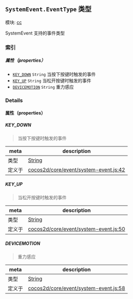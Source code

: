 ## `SystemEvent.EventType` 类型



模块: [cc](../modules/cc.md)


SystemEvent 支持的事件类型



### 索引

##### 属性（properties）

  - [`KEY_DOWN`](#keydown) `String` 当按下按键时触发的事件
  - [`KEY_UP`](#keyup) `String` 当松开按键时触发的事件
  - [`DEVICEMOTION`](#devicemotion) `String` 重力感应





### Details


#### 属性（properties）


##### KEY_DOWN

> 当按下按键时触发的事件

| meta | description |
|------|-------------|
| 类型 | <a href="https://developer.mozilla.org/en/JavaScript/Reference/Global_Objects/String" class="crosslink external" target="_blank">String</a> |
| 定义于 | [cocos2d/core/event/system-event.js:42](https://github.com/cocos-creator/engine/blob/9b7a7dc11ce49f0fdca3c34df5ab59604060c0a4/cocos2d/core/event/system-event.js#L42) |



##### KEY_UP

> 当松开按键时触发的事件

| meta | description |
|------|-------------|
| 类型 | <a href="https://developer.mozilla.org/en/JavaScript/Reference/Global_Objects/String" class="crosslink external" target="_blank">String</a> |
| 定义于 | [cocos2d/core/event/system-event.js:50](https://github.com/cocos-creator/engine/blob/9b7a7dc11ce49f0fdca3c34df5ab59604060c0a4/cocos2d/core/event/system-event.js#L50) |



##### DEVICEMOTION

> 重力感应

| meta | description |
|------|-------------|
| 类型 | <a href="https://developer.mozilla.org/en/JavaScript/Reference/Global_Objects/String" class="crosslink external" target="_blank">String</a> |
| 定义于 | [cocos2d/core/event/system-event.js:58](https://github.com/cocos-creator/engine/blob/9b7a7dc11ce49f0fdca3c34df5ab59604060c0a4/cocos2d/core/event/system-event.js#L58) |






